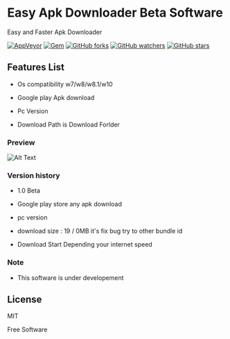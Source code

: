 # Easy Apk Downloader Beta Software
Easy and Faster Apk Downloader 


[![AppVeyor](https://img.shields.io/appveyor/ci/gruntjs/grunt.svg)](https://github.com/irshadpathan/EasyApkDownloaderSoftware)
[![Gem](https://img.shields.io/gem/dt/rails.svg)](https://github.com/irshadpathan/EasyApkDownloaderSoftware)
[![GitHub forks](https://img.shields.io/github/forks/badges/shields.svg?style=social&label=Fork)](https://github.com/irshadpathan/EasyApkDownloaderSoftware)
[![GitHub watchers](https://img.shields.io/github/watchers/badges/shields.svg?style=social&label=Watch)](https://github.com/irshadpathan/EasyApkDownloaderSoftware)
[![GitHub stars](https://img.shields.io/github/stars/badges/shields.svg?style=social&label=Stars)](https://github.com/irshadpathan/EasyApkDownloaderSoftware)


## Features List

- Os compatibility w7/w8/w8.1/w10

- Google play Apk download

- Pc Version 

- Download Path is Download Forlder

### Preview

![Alt Text](https://media.giphy.com/media/3o752eLBYyyjUnOYqA/giphy.gif)


### Version history

- 1.0 Beta

* Google play store any apk download 

* pc version

*  download size : 19 / 0MB it's fix bug try to other bundle id

* Download Start Depending your internet speed

### Note
* This software is under developement


License
----

MIT


Free Software

